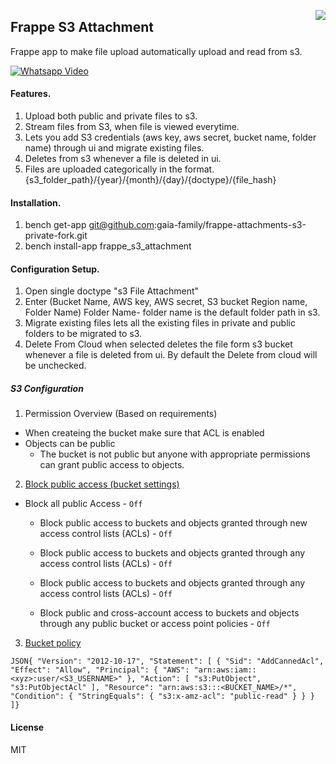 <a href="https://zerodha.tech"><img src="https://zerodha.tech/static/images/github-badge.svg" align="right" /></a>

## Frappe S3 Attachment

Frappe app to make file upload automatically upload and read from s3.

[![Whatsapp Video](https://img.youtube.com/vi/hutJkHf8e2o/0.jpg)](https://www.youtube.com/watch?v=hutJkHf8e2o)

#### Features.

1. Upload both public and private files to s3.
2. Stream files from S3, when file is viewed everytime.
3. Lets you add S3 credentials
    (aws key, aws secret, bucket name, folder name) through ui and migrate existing
    files.
4. Deletes from s3 whenever a file is deleted in ui.
5. Files are uploaded categorically in the format.
    {s3_folder_path}/{year}/{month}/{day}/{doctype}/{file_hash}

#### Installation.

1. bench get-app git@github.com:gaia-family/frappe-attachments-s3-private-fork.git
2. bench install-app frappe_s3_attachment

#### Configuration Setup.

1. Open single doctype "s3 File Attachment"
2. Enter (Bucket Name, AWS key, AWS secret, S3 bucket Region name, Folder Name)
    Folder Name- folder name is the default folder path in s3.
3. Migrate existing files lets all the existing files in private and public folders
    to be migrated to s3.
4. Delete From Cloud when selected deletes the file form s3 bucket whenever a file
    is deleted from ui. By default the Delete from cloud will be unchecked.

##### S3 Configuration

1. Permission Overview (Based on requirements)

* When createing the bucket make sure that ACL is enabled
* Objects can be public
  * The bucket is not public but anyone with appropriate permissions can grant public access to objects.

2. [Block public access (bucket settings)](https://docs.aws.amazon.com/console/s3/publicaccess)

* Block all public Access - `Off`

    * Block public access to buckets and objects granted through new access control lists (ACLs) - `Off`

    * Block public access to buckets and objects granted through any access control lists (ACLs) - `Off`

    * Block public access to buckets and objects granted through any access control lists (ACLs) - `Off`

    * Block public and cross-account access to buckets and objects through any public bucket or access point policies - `Off`

3. [Bucket policy](https://docs.aws.amazon.com/console/s3/access-policy-language-overview)

`JSON{ "Version": "2012-10-17", "Statement": [ { "Sid": "AddCannedAcl", "Effect": "Allow", "Principal": { "AWS": "arn:aws:iam::<xyz>:user/<S3_USERNAME>" }, "Action": [ "s3:PutObject", "s3:PutObjectAcl" ], "Resource": "arn:aws:s3:::<BUCKET_NAME>/*", "Condition": { "StringEquals": { "s3:x-amz-acl": "public-read" } } } ]}`

#### License

MIT
